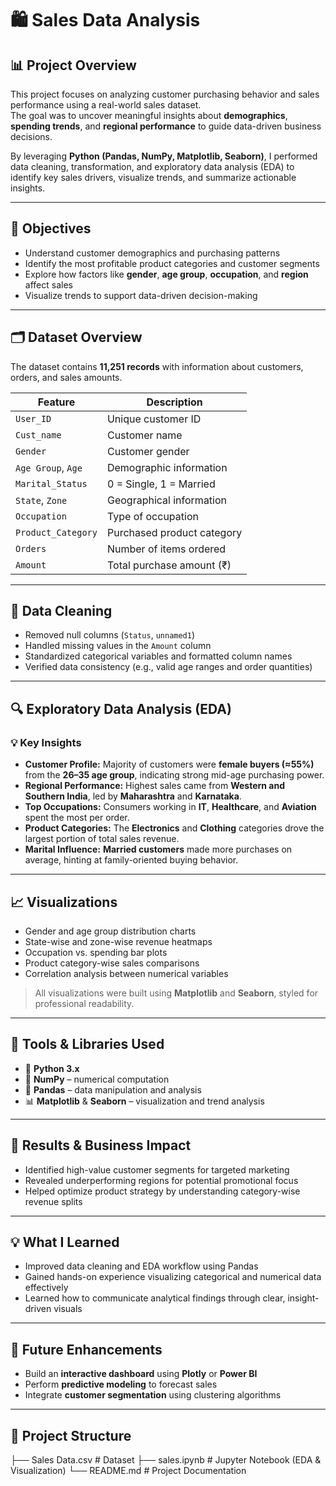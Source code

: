 # 🛍️ Sales Data Analysis

## 📊 Project Overview  
This project focuses on analyzing customer purchasing behavior and sales performance using a real-world sales dataset.  
The goal was to uncover meaningful insights about **demographics**, **spending trends**, and **regional performance** to guide data-driven business decisions.

By leveraging **Python (Pandas, NumPy, Matplotlib, Seaborn)**, I performed data cleaning, transformation, and exploratory data analysis (EDA) to identify key sales drivers, visualize trends, and summarize actionable insights.

---

## 🎯 Objectives  
- Understand customer demographics and purchasing patterns  
- Identify the most profitable product categories and customer segments  
- Explore how factors like **gender**, **age group**, **occupation**, and **region** affect sales  
- Visualize trends to support data-driven decision-making  

---

## 🗂️ Dataset Overview  
The dataset contains **11,251 records** with information about customers, orders, and sales amounts.

| Feature | Description |
|----------|--------------|
| `User_ID` | Unique customer ID |
| `Cust_name` | Customer name |
| `Gender` | Customer gender |
| `Age Group`, `Age` | Demographic information |
| `Marital_Status` | 0 = Single, 1 = Married |
| `State`, `Zone` | Geographical information |
| `Occupation` | Type of occupation |
| `Product_Category` | Purchased product category |
| `Orders` | Number of items ordered |
| `Amount` | Total purchase amount (₹) |

---

## 🧹 Data Cleaning  
- Removed null columns (`Status`, `unnamed1`)  
- Handled missing values in the `Amount` column  
- Standardized categorical variables and formatted column names  
- Verified data consistency (e.g., valid age ranges and order quantities)  

---

## 🔍 Exploratory Data Analysis (EDA)

### 💡 Key Insights  
- **Customer Profile:** Majority of customers were **female buyers (≈55%)** from the **26–35 age group**, indicating strong mid-age purchasing power.  
- **Regional Performance:** Highest sales came from **Western and Southern India**, led by **Maharashtra** and **Karnataka**.  
- **Top Occupations:** Consumers working in **IT**, **Healthcare**, and **Aviation** spent the most per order.  
- **Product Categories:** The **Electronics** and **Clothing** categories drove the largest portion of total sales revenue.  
- **Marital Influence:** **Married customers** made more purchases on average, hinting at family-oriented buying behavior.  

---

## 📈 Visualizations  
- Gender and age group distribution charts  
- State-wise and zone-wise revenue heatmaps  
- Occupation vs. spending bar plots  
- Product category-wise sales comparisons  
- Correlation analysis between numerical variables  

> All visualizations were built using **Matplotlib** and **Seaborn**, styled for professional readability.

---

## 🧭 Tools & Libraries Used
- 🐍 **Python 3.x**  
- 🔢 **NumPy** – numerical computation  
- 🧮 **Pandas** – data manipulation and analysis  
- 📊 **Matplotlib** & **Seaborn** – visualization and trend analysis  

---

## 🚀 Results & Business Impact  
- Identified high-value customer segments for targeted marketing  
- Revealed underperforming regions for potential promotional focus  
- Helped optimize product strategy by understanding category-wise revenue splits  

---

## 💡 What I Learned  
- Improved data cleaning and EDA workflow using Pandas  
- Gained hands-on experience visualizing categorical and numerical data effectively  
- Learned how to communicate analytical findings through clear, insight-driven visuals  

---

## 🔮 Future Enhancements  
- Build an **interactive dashboard** using **Plotly** or **Power BI**  
- Perform **predictive modeling** to forecast sales  
- Integrate **customer segmentation** using clustering algorithms  

---

## 📁 Project Structure  
├── Sales Data.csv # Dataset
├── sales.ipynb # Jupyter Notebook (EDA & Visualization)
└── README.md # Project Documentation
